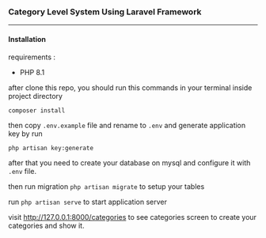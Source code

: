 ### Category Level System Using Laravel Framework 

---

#### Installation

requirements :
- PHP 8.1

after clone this repo, you should run this commands in your terminal inside project directory

```
composer install
```

then copy `` .env.example `` file and rename to `` .env `` and generate application key by run

```
php artisan key:generate 
```

after that you need to create your database on mysql and configure it with ``` .env ``` file.

then run migration ``` php artisan migrate ``` to setup your tables


run ``` php artisan serve ``` to start application server

visit http://127.0.0.1:8000/categories to see categories screen to create your categories and show it.

